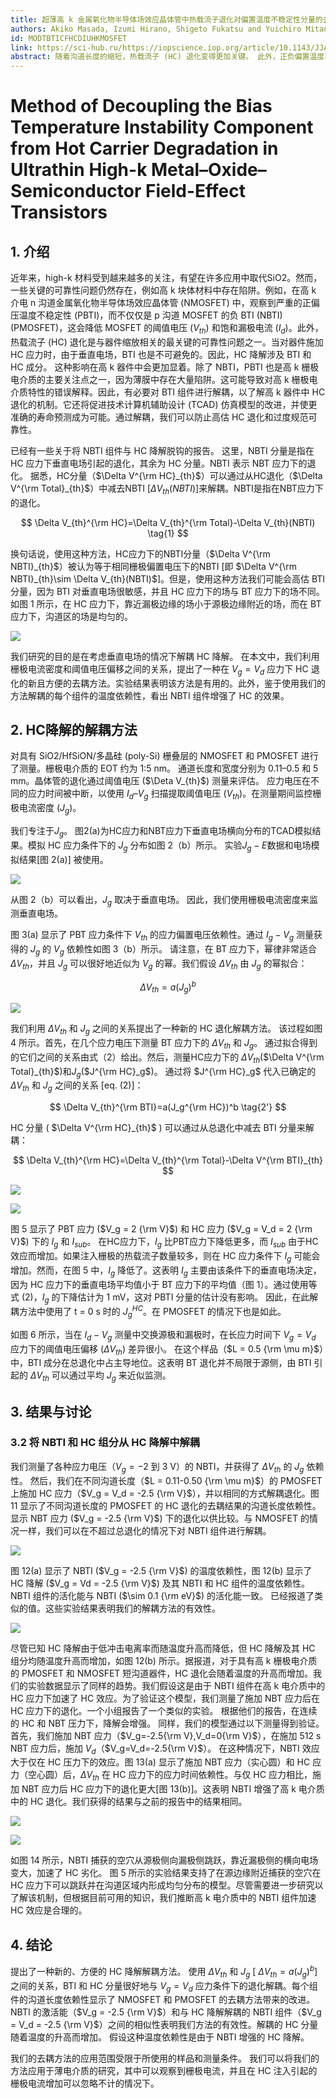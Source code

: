 ```yaml
---
title: 超薄高 k 金属氧化物半导体场效应晶体管中热载流子退化对偏置温度不稳定性分量的去耦方法
authors: Akiko Masada, Izumi Hirano, Shigeto Fukatsu and Yuichiro Mitani
id: MODTBTICFHCDIUHKMOSFET
link: https://sci-hub.ru/https://iopscience.iop.org/article/10.1143/JJAP.49.071102
abstract: 随着沟道长度的缩短，热载流子 (HC) 退化变得更加关键。 此外，正负偏置温度不稳定性（分别为 PBTI 和 NBTI）在高 k 器件中都很重要。 在HC应力下，垂直电场引起的BTI是不可避免的。 BTI 组件与 HC 退化的去耦对于更准确地预测器件寿命是必要的。 在这项研究中，提出了一种新的 HC 降解解耦方法。 通过使用 ΔVth 和 Jg 之间的关系，可以将 BTI 分量与 Vg=Vd 应力下的劣化解耦。 展示了我们的方法在 HfSiON 金属氧化物半导体场效应晶体管 (MOSFET) 中的应用。每个组件的通道长度依赖性显示了去耦方法带来的改进。此外，NBTI组分在HC降解中的活化能与NBTI的活化能一致。
---
```


# Method of Decoupling the Bias Temperature Instability Component from Hot Carrier Degradation in Ultrathin High-k Metal–Oxide–Semiconductor Field-Effect Transistors

## 1. 介绍

近年来，high-k 材料受到越来越多的关注，有望在许多应用中取代SiO2。然而，一些关键的可靠性问题仍然存在，例如高 k 块体材料中存在陷阱。例如，在高 k 介电 n 沟道金属氧化物半导体场效应晶体管 (NMOSFET) 中，观察到严重的正偏压温度不稳定性 (PBTI)，而不仅仅是 p 沟道 MOSFET 的负 BTI (NBTI) (PMOSFET)，这会降低 MOSFET 的阈值电压 ($V_{th}$) 和饱和漏极电流 ($I_d$)。此外，热载流子 (HC) 退化是与器件缩放相关的最关键的可靠性问题之一。当对器件施加 HC 应力时，由于垂直电场，BTI 也是不可避免的。因此，HC 降解涉及 BTI 和 HC 成分。 这种影响在高 k 器件中会更加显着。除了 NBTI，PBTI 也是高 k 栅极电介质的主要关注点之一，因为薄膜中存在大量陷阱。这可能导致对高 k 栅极电介质特性的错误解释。因此，有必要对 BTI 组件进行解耦，以了解高 k 器件中 HC 退化的机制。它还将促进技术计算机辅助设计 (TCAD) 仿真模型的改进，并使更准确的寿命预测成为可能。通过解耦，我们可以防止高估 HC 退化和过度规范可靠性。

已经有一些关于将 NBTI 组件与 HC 降解脱钩的报告。 这里，NBTI 分量是指在 HC 应力下垂直电场引起的退化，其余为 HC 分量。NBTI 表示 NBT 应力下的退化。 据悉，HC分量（$\Delta V^{\rm HC}_{th}$）可以通过从HC退化（$\Delta V^{\rm Total}_{th}$）中减去NBTI [$\Delta V_{th}(NBTI)$]来解耦。NBTI是指在NBT应力下的退化。

$$
\Delta V_{th}^{\rm HC}=\Delta V_{th}^{\rm Total}-\Delta V_{th}(NBTI) \tag{1}
$$

换句话说，使用这种方法，HC应力下的NBTI分量（$\Delta V^{\rm NBTI}_{th}$）被认为等于相同栅极偏置电压下的NBTI [即 $\Delta V^{\rm NBTI}_{th}\sim \Delta V_{th}(NBTI)$]。但是，使用这种方法我们可能会高估 BTI 分量，因为 BTI 对垂直电场很敏感，并且 HC 应力下的场与 BT 应力下的场不同。如图 1 所示，在 HC 应力下，靠近漏极边缘的场小于源极边缘附近的场，而在 BT 应力下，沟道区的场是均匀的。

![](../images/Fig.%201.%20Schematic%20illustrations%20of%20the%20electric%20field%20under%20PBT%20stress%20and%20HC%20stress.jpg)

我们研究的目的是在考虑垂直电场的情况下解耦 HC 降解。 在本文中，我们利用栅极电流密度和阈值电压偏移之间的关系，提出了一种在 $V_g = V_d$ 应力下 HC 退化的新且方便的去耦方法。实验结果表明该方法是有用的。此外，鉴于使用我们的方法解耦的每个组件的温度依赖性，看出 NBTI 组件增强了 HC 的效果。

## 2. HC降解的解耦方法

对具有 SiO2/HfSiON/多晶硅 (poly-Si) 栅叠层的 NMOSFET 和 PMOSFET 进行了测量。栅极电介质的 EOT 约为 1:5 nm。 通道长度和宽度分别为 0.11–0.5 和 5 mm。晶体管的退化通过阈值电压 ($\Deta V_{th}$) 测量来评估。 应力电压在不同的应力时间被中断，以使用 $I_d–V_g$ 扫描提取阈值电压 ($V_{th}$)。在测量期间监控栅极电流密度 ($J_g$)。

我们专注于$J_g$。 图2(a)为HC应力和NBT应力下垂直电场横向分布的TCAD模拟结果。模拟 HC 应力条件下的 $J_g$ 分布如图 2（b）所示。 实验$J_g-E$数据和电场模拟结果[图 2(a)] 被使用。

![](../images/Fig.%202.%20(a)%20TCAD%20simulation%20results.jpg)

从图 2（b）可以看出，$J_g$ 取决于垂直电场。 因此，我们使用栅极电流密度来监测垂直电场。

图 3(a) 显示了 PBT 应力条件下 $V_{th}$ 的应力偏置电压依赖性。通过 $I_g-V_g$ 测量获得的 $J_g$ 的 $V_g$ 依赖性如图 3（b）所示。 请注意，在 BT 应力下，幂律非常适合 $\Delta V_{th}$，并且 $J_g$ 可以很好地近似为 $V_g$ 的幂。我们假设 $\Delta V_{th}$ 由 $J_g$ 的幂拟合：

$$
\Delta V_{th}=a(J_g)^b \tag{2}
$$

![](../images/Fig.%203.%20(a)%20Stress%20voltage%20dependence%20of%20threshold%20voltage%20shift.jpg)

我们利用 $\Delta V_{th}$ 和 $J_g$ 之间的关系提出了一种新的 HC 退化解耦方法。 该过程如图 4 所示。首先，在几个应力电压下测量 BT 应力下的 $\Delta V_{th}$ 和 $J_g$。 通过拟合得到的它们之间的关系由式（2）给出。然后，测量HC应力下的 $\Delta V_{th}$($\Delta V^{\rm Total}_{th}$)和$J_g$($J^{\rm HC}_g$)。 通过将 $J^{\rm HC}_g$ 代入已确定的 $\Delta V_{th}$ 和 $J_g$ 之间的关系 [eq. (2)]：

$$
\Delta V_{th}^{\rm BTI}=a(J_g^{\rm HC})^b \tag{2'}
$$

HC 分量 ( $\Delta V^{\rm HC}_{th}$ ) 可以通过从总退化中减去 BTI 分量来解耦：

$$
\Delta V_{th}^{\rm HC}=\Delta V_{th}^{\rm Total}-\Delta V^{\rm BTI}_{th}
$$

![](../images/Fig.%204.%20Characterization%20procedure%20of%20our%20new%20decoupling%20method.jpg)

![](../images/Fig.%205.%20Comparison%20of%20Ig%20(solid%20lines).jpg)

图 5 显示了 PBT 应力 ($V_g = 2 {\rm V}$) 和 HC 应力 ($V_g = V_d = 2 {\rm V}$) 下的 $I_g$ 和 $I_{sub}$。 在HC应力下，$I_g$ 比PBT应力下降低更多，而 $I_{sub}$ 由于HC效应而增加。如果注入栅极的热载流子数量较多，则在 HC 应力条件下 $I_g$ 可能会增加。然而，在图 5 中，$I_g$ 降低了。这表明 $I_g$ 主要由该条件下的垂直电场决定，因为 HC 应力下的垂直电场平均值小于 BT 应力下的平均值（图 1）。通过使用等式 (2)，$I_g$ 的下降估计为 1 mV，这对 PBTI 分量的估计没有影响。 因此，在此解耦方法中使用了 t = 0 s 时的 $J^{HC}_g$。在 PMOSFET 的情况下也是如此。

如图 6 所示，当在 $I_d-V_g$ 测量中交换源极和漏极时，在长应力时间下 $V_g = V_d$ 应力下的阈值电压偏移 ($\Delta V_{th}$) 差异很小。 在这个样品（$L = 0.5 {\rm \mu m}$）中，BTI 成分在总退化中占主导地位。这表明 BT 退化并不局限于源侧，由 BTI 引起的 $\Delta V_{th}$ 可以通过平均 $J_g$ 来近似监测。

## 3. 结果与讨论

### 3.2 将 NBTI 和 HC 组分从 HC 降解中解耦

我们测量了各种应力电压（$V_g =- 2$ 到 $3$ V）的 NBTI，并获得了 $\Delta V_{th}$ 的 $J_g$ 依赖性。 然后，我们在不同沟道长度（$L = 0.11-0.50 {\rm \mu m}$）的 PMOSFET 上施加 HC 应力（$V_g = V_d = -2.5 {\rm V}$），并以相同的方式解耦退化。图 11 显示了不同沟道长度的 PMOSFET 的 HC 退化的去耦结果的沟道长度依赖性。 显示 NBT 应力 ($V_g = -2.5 {\rm V}$) 下的退化以供比较。与 NMOSFET 的情况一样，我们可以在不超过总退化的情况下对 NBTI 组件进行解耦。

![](../images/Fig.%2011.%20Channel%20length%20dependence%20of%20threshold%20voltage%20shift.jpg)

图 12(a) 显示了 NBTI ($V_g = -2.5 {\rm V}$) 的温度依赖性，图 12(b) 显示了 HC 降解 ($V_g = Vd = -2.5 {\rm V}$) 及其 NBTI 和 HC 组件的温度依赖性。 NBTI 组件的活化能与 NBTI ($\sim 0.1 {\rm eV}$) 的活化能一致。 已经报道了类似的值。这些实验结果表明我们的解耦方法的有效性。

![](../images/Fig.%2012.%20Temperature%20dependence%20of%20threshold%20voltage%20shift.jpg)

尽管已知 HC 降解由于低冲击电离率而随温度升高而降低，但 HC 降解及其 HC 组分均随温度升高而增加，如图 12(b) 所示。据报道，对于具有高 k 栅极电介质的 PMOSFET 和 NMOSFET 短沟道器件，HC 退化会随着温度的升高而增加。我们的实验数据显示了同样的趋势。我们假设这是由于 NBTI 组件在高 k 电介质中的 HC 应力下加速了 HC 效应。为了验证这个模型，我们测量了施加 NBT 应力后在 HC 应力下的退化。一个小组报告了一个类似的实验。 根据他们的报告，在连续的 HC 和 NBT 压力下，降解会增强。 同样，我们的模型通过以下测量得到验证。首先，我们施加 NBT 应力（$V_g=-2.5{\rm V},V_d=0{\rm V}$），在施加 512 s NBT 应力后，施加 $V_d$（$V_g=V_d=-2.5{\rm V}$）。 在这种情况下，NBTI 效应大于仅在 HC 压力下的效应。图 13(a) 显示了施加 NBT 应力（实心圆）和 HC 应力（空心圆）后，$\Delta V_{th}$ 在 HC 应力下的应力时间依赖性。与仅 HC 应力相比，施加 NBT 应力后 HC 应力下的退化更大[图 13(b)]。这表明 NBTI 增强了高 k 电介质中的 HC 退化。我们获得的结果与之前的报告中的结果相同。

![](../images/Fig.%2013.%20(a)%20Threshold%20voltage%20shifts%20under%20HC%20stress%20after%20NBT%20stress.jpg)

![](../images/Fig.%2014.%20Schematic%20illustration%20of%20NBTI-enhanced%20HC%20degradation.jpg)

如图 14 所示，NBTI 捕获的空穴从源极侧向漏极侧跳跃，靠近漏极侧的横向电场变大，加速了 HC 劣化。 图 5 所示的实验结果支持了在源边缘附近捕获的空穴在 HC 应力下可以跳跃并在沟道区域内形成均匀分布的模型。尽管需要进一步研究以了解该机制，但根据目前可用的知识，我们推断高 k 电介质中的 NBTI 组件加速 HC 效应是合理的。

## 4. 结论

提出了一种新的、方便的 HC 降解解耦方法。 使用 $\Delta V_{th}$ 和 $J_g$ [ $\Delta V_{th}= a(J_g)^b$] 之间的关系，BTI 和 HC 分量很好地与 $V_g = V_d$ 应力条件下的退化解耦。每个组件的沟道长度依赖性显示了 NMOSFET 和 PMOSFET 的去耦方法带来的改进。NBTI 的激活能（$V_g = -2.5 {\rm V}$）和与 HC 降解解耦的 NBTI 组件（$V_g = V_d = -2.5 {\rm V}$）之间的相似性表明我们方法的有效性。解耦的 HC 分量随着温度的升高而增加。 假设这种温度依赖性是由于 NBTI 增强的 HC 降解。

我们的去耦方法的应用范围受限于所使用的样品和测量条件。 我们可以将我们的方法应用于薄电介质的研究，其中可以观察到栅极电流，并且在 HC 注入引起的栅极电流增加可以忽略不计的情况下。
